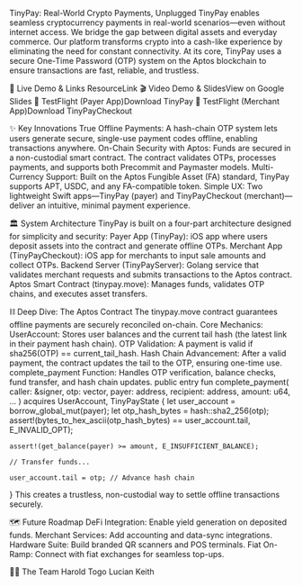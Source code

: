 TinyPay: Real-World Crypto Payments, Unplugged
TinyPay enables seamless cryptocurrency payments in real-world scenarios—even without internet access. We bridge the gap between digital assets and everyday commerce.
Our platform transforms crypto into a cash-like experience by eliminating the need for constant connectivity. At its core, TinyPay uses a secure One-Time Password (OTP) system on the Aptos blockchain to ensure transactions are fast, reliable, and trustless.

🚀 Live Demo & Links
ResourceLink
🎬 Video Demo & SlidesView on Google Slides
🍎 TestFlight (Payer App)Download TinyPay
🛒 TestFlight (Merchant App)Download TinyPayCheckout

✨ Key Innovations
True Offline Payments: A hash-chain OTP system lets users generate secure, single-use payment codes offline, enabling transactions anywhere.
On-Chain Security with Aptos: Funds are secured in a non-custodial smart contract. The contract validates OTPs, processes payments, and supports both Precommit and Paymaster models.
Multi-Currency Support: Built on the Aptos Fungible Asset (FA) standard, TinyPay supports APT, USDC, and any FA-compatible token.
Simple UX: Two lightweight Swift apps—TinyPay (payer) and TinyPayCheckout (merchant)—deliver an intuitive, minimal payment experience.

🏛️ System Architecture
TinyPay is built on a four-part architecture designed for simplicity and security:
Payer App (TinyPay): iOS app where users deposit assets into the contract and generate offline OTPs.
Merchant App (TinyPayCheckout): iOS app for merchants to input sale amounts and collect OTPs.
Backend Server (TinyPayServer): Golang service that validates merchant requests and submits transactions to the Aptos contract.
Aptos Smart Contract (tinypay.move): Manages funds, validates OTP chains, and executes asset transfers.


⛓️ Deep Dive: The Aptos Contract
The tinypay.move contract guarantees offline payments are securely reconciled on-chain.
Core Mechanics:
UserAccount: Stores user balances and the current tail hash (the latest link in their payment hash chain).
OTP Validation: A payment is valid if sha256(OTP) == current_tail_hash.
Hash Chain Advancement: After a valid payment, the contract updates the tail to the OTP, ensuring one-time use.
complete_payment Function: Handles OTP verification, balance checks, fund transfer, and hash chain updates.
public entry fun complete_payment(
    caller: &signer,
    otp: vector<u8>,
    payer: address,
    recipient: address,
    amount: u64,
    ...
) acquires UserAccount, TinyPayState {
    let user_account = borrow_global_mut<UserAccount>(payer);
    let otp_hash_bytes = hash::sha2_256(otp);
    assert!(bytes_to_hex_ascii(otp_hash_bytes) == user_account.tail, E_INVALID_OPT);

    assert!(get_balance(payer) >= amount, E_INSUFFICIENT_BALANCE);

    // Transfer funds...

    user_account.tail = otp; // Advance hash chain
}
This creates a trustless, non-custodial way to settle offline transactions securely.

🗺️ Future Roadmap
DeFi Integration: Enable yield generation on deposited funds.
Merchant Services: Add accounting and data-sync integrations.
Hardware Suite: Build branded QR scanners and POS terminals.
Fiat On-Ramp: Connect with fiat exchanges for seamless top-ups.

👨‍💻 The Team
Harold
Togo
Lucian
Keith
